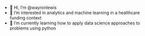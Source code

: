 - 👋 Hi, I’m @wayronlewis
- 👀 I’m interested in analytics and machine learning in a healthcare funding context
- 🌱 I’m currently learning how to apply data science approaches to problems using python 

<!---
wayronlewis/wayronlewis is a ✨ special ✨ repository because its `README.md` (this file) appears on your GitHub profile.
You can click the Preview link to take a look at your changes.
--->
